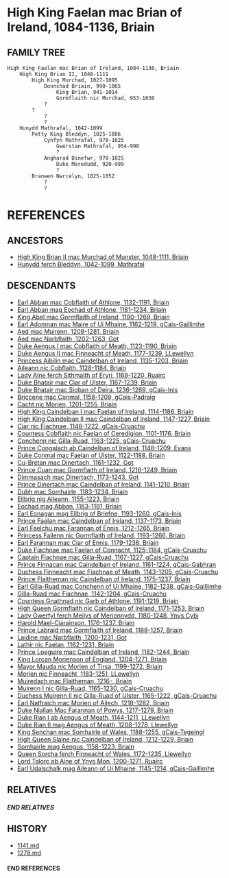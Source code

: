 # High King Faelan mac Brian of Ireland, 1084-1136, Briain

## FAMILY TREE
```
High King Faelan mac Brian of Ireland, 1084-1136, Briain
    High King Brian II, 1048-1111
        High King Murchad, 1027-1095
            Donnchad Briain, 990-1065
                King Brian, 941-1014
                Gormflaith nic Murchad, 953-1030
            ?
        ?
            ?
            ?
    Hunydd Mathrafal, 1042-1099
        Petty King Bleddyn, 1025-1086
            Cynfyn Mathrafal, 978-1025  
                Gwerstan Mathrafal, 954-990
                ?
            Angharad Dinefwr, 978-1025
                Duke Maredudd, 920-999
                ?
        Branwen Nwrcelyn, 1025-1052
            ?
            ?                
```


# REFERENCES

## ANCESTORS
* [High King Brian II mac Murchad of Munster, 1048-1111, Briain](brian_ii_mac_murchad_1048.md)
* [Hunydd ferch Bleddyn, 1042-1099, Mathrafal](hunydd_ferch_bleddyn_1042.md)

## DESCENDANTS
* [Earl Abban mac Cobflaith of Athlone, 1132-1191, Briain](abban_mac_cobflaith_1132.md)
* [Earl Abban mag Eochad of Athlone, 1181-1234, Briain](abban_mag_eochad_1181.md)
* [King Abel mac Gormflaith of Ireland, 1190-1269, Briain](abel_mac_gormflaith_1190.md)
* [Earl Adomnan mac Maire of Ui Mhaine, 1162-1219, gCais-Gaillimhe](adomnan_mac_maire_1162.md)
* [Aed mac Muirenn, 1209-1281, Briain](aed_mac_muirenn_1209.md)
* [Aed mac Narbflaith, 1202-1263, Got](aed_mac_narbflaith_1202.md)
* [Duke Aengus I mac Cobflaith of Meath, 1123-1190, Briain](aengus_i_mac_cobflaith_1123.md)
* [Duke Aengus II mac Finneacht of Meath, 1177-1239, LLewellyn](aengus_ii_mac_finneacht_1177.md)
* [Princess Aibilin mac Caindelban of Ireland, 1135-1203, Briain](aibilin_mac_caindelban_1135.md)
* [Aileann nic Cobflaith, 1128-1184, Briain](aileann_nic_cobflaith_1128.md)
* [Lady Aine ferch Sithmaith of Eryri, 1169-1220, Ruairc](aine_ferch_sithmaith_1169.md)
* [Duke Bhatair mac Ciar of Ulster, 1167-1239, Briain](bhatair_mac_ciar_1167.md)
* [Duke Bhatair mac Sioban of Deira, 1236-1269, gCais-Inis](bhatair_mac_sioban_1236.md)
* [Briccene mac Conmal, 1158-1209, gCais-Padraig](briccene_mac_conmal_1158.md)
* [Cacht nic Morien, 1201-1255, Briain](cacht_nic_morien_1201.md)
* [High King Caindelban I mac Faelan of Ireland, 1114-1186, Briain](caindelban_i_mac_faelan_1114.md)
* [High King Caindelban II mac Caindelban of Ireland, 1147-1227, Briain](caindelban_ii_mac_caindelban_1147.md)
* [Ciar nic Fiachnae, 1148-1222, gCais-Cruachu](ciar_nic_fiachnae_1148.md)
* [Countess Cobflaith nic Faelan of Ceredigion, 1101-1176, Briain](cobflaith_nic_faelan_1101.md)
* [Conchenn nic Gilla-Ruad, 1163-1225, gCais-Cruachu](conchenn_nic_gilla-ruad_1163.md)
* [Prince Congalach ab Caindelban of Ireland, 1148-1209, Evans](congalach_ab_caindelban_1148.md)
* [Duke Conmal mac Faelan of Ulster, 1122-1188, Briain](conmal_mac_faelan_1122.md)
* [Cu-Bretan mac Dinertach, 1161-1232, Got](cu-bretan_mac_dinertach_1161.md)
* [Prince Cuan mac Gormflaith of Ireland, 1216-1249, Briain](cuan_mac_gormflaith_1216.md)
* [Dimmasach mac Dinertach, 1173-1243, Got](dimmasach_mac_dinertach_1173.md)
* [Prince Dinertach mac Caindelban of Ireland, 1141-1210, Briain](dinertach_mac_caindelban_1141.md)
* [Dubh mac Somhairle, 1183-1234, Briain](dubh_mac_somhairle_1183.md)
* [Ellbrig nig Aileann, 1155-1223, Briain](ellbrig_nig_aileann_1155.md)
* [Eochad mag Abban, 1163-1191, Briain](eochad_mag_abban_1163.md)
* [Earl Eonagan mag Ellbrig of Briefne, 1193-1260, gCais-Inis](eonagan_mag_ellbrig_1193.md)
* [Prince Faelan mac Caindelban of Ireland, 1137-1173, Briain](faelan_mac_caindelban_1137.md)
* [Earl Faelchu mac Farannan of Ennis, 1212-1265, Briain](faelchu_mac_farannan_1212.md)
* [Princess Failenn nic Gormflaith of Ireland, 1193-1266, Briain](failenn_nic_gormflaith_1193.md)
* [Earl Farannan mac Ciar of Ennis, 1179-1238, Briain](farannan_mac_ciar_1179.md)
* [Duke Fiachnae mac Faelan of Connacht, 1125-1184, gCais-Cruachu](fiachnae_mac_faelan_1125.md)
* [Captain Fiachnae mac Gilla-Ruad, 1167-1227, gCais-Cruachu](fiachnae_mac_gilla-ruad_1167.md)
* [Prince Finnacan mac Caindelban of Ireland, 1161-1224, gCais-Gabhran](finnacan_mac_caindelban_1161.md)
* [Duchess Finneacht mac Fiachnae of Meath, 1143-1205, gCais-Cruachu](finneacht_mac_fiachnae_1143.md)
* [Prince Flaitheman nic Caindelban of Ireland, 1175-1237, Briain](flaitheman_nic_caindelban_1175.md)
* [Earl Gilla-Ruad mac Conchenn of Ui Mhaine, 1182-1238, gCais-Gaillimhe](gilla-ruad_mac_conchenn_1182.md)
* [Gilla-Ruad mac Fiachnae, 1142-1204, gCais-Cruachu](gilla-ruad_mac_fiachnae_1142.md)
* [Countess Gnathnad nic Garb of Athlone, 1191-1219, Briain](gnathnad_nic_garb_1191.md)
* [High Queen Gormflaith nic Caindelban of Ireland, 1171-1253, Briain](gormflaith_nic_caindelban_1171.md)
* [Lady Gwerfyl ferch Meilys of Merionnydd, 1180-1248, Ynys Cybi](gwerfyl_ferch_meilys_1180.md)
* [Harold Mael-Ciarainson, 1176-1237, Briain](harald_mael-ciarainson_1176.md)
* [Prince Labraid mac Gormflaith of Ireland, 1188-1257, Briain](labraid_mac_gormflaith_1188.md)
* [Laidine mac Narbflaith, 1200-1231, Got](laidine_mac_narbflaith_1200.md)
* [Lathir nic Faelan, 1162-1231, Briain](lathir_nic_faelan_1162.md)
* [Prince Loeguire mac Caindelban of Ireland, 1182-1244, Briain](loeguire_mac_caindelban_1182.md)
* [King Lorcan Morienson of England, 1204-1271, Briain](lorcan_morienson_1204.md)
* [Mayor Mauda nic Morien of Tirsa, 1199-1272, Briain](mauda_nic_morien_1199.md)
* [Morien nic Finneacht, 1183-1251, LLewellyn](morien_nic_finneacht_1183.md)
* [Muiredach mac Flaitheman, 1216-, Briain](muiredach_mac_flaitheman_1216.md)
* [Muirenn I nic Gilla-Ruad, 1165-1230, gCais-Cruachu](muirenn_i_nic_gilla-ruad_1165.md)
* [Duchess Muirenn II nic Gilla-Ruad of Ulster, 1165-1222, gCais-Cruachu](muirenn_ii_nic_gilla-ruad_1165.md)
* [Earl Natfraich mac Morien of Ailech, 1218-1282, Briain](natfraich_mac_morien_1218.md)
* [Duke Niallan Mac Farannan of Powys, 1217-1279, Briain](niallan_mac_farannan_1217.md)
* [Duke Rian I ab Aengus of Meath, 1144-1211, LLewellyn](rian_i_ab_aengus_1144.md)
* [Duke Rian II mag Aengus of Meath, 1208-1278, Llewellyn](rian_ii_mag_aengus_1208.md)
* [King Senchan mac Somhairle of Wales, 1188-1255, gCais-Tegeingl](senchan_mac_somhairle_1188.md)
* [High Queen Slaine nic Caindelban of Ireland, 1212-1229, Briain](slaine_nic_caindelban_1212.md)
* [Somhairle mag Aengus, 1158-1223, Briain](somhairle_mag_aengus_1158.md)
* [Queen Sorcha ferch Finneacht of Wales, 1172-1235, Llewellyn](sorcha_ferch_finneacht_1172.md)
* [Lord Talorc ab Aine of Ynys Mon, 1200-1271, Ruairc](talorc_ab_aine_1200.md)
* [Earl Udalschalk mag Aileann of Ui Mhaine, 1145-1214, gCais-Gaillimhe](udalschalk_mag_aileann_1145.md)

## RELATIVES

##### END RELATIVES 
## HISTORY
* [1141.md](../h/1141.md)
* [1278.md](../h/1278.md)

#### END REFERENCES
